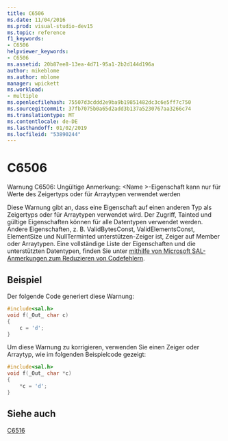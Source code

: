 ```yaml
---
title: C6506
ms.date: 11/04/2016
ms.prod: visual-studio-dev15
ms.topic: reference
f1_keywords:
- C6506
helpviewer_keywords:
- C6506
ms.assetid: 20b87ee8-13ea-4d71-95a1-2b2d144d196a
author: mikeblome
ms.author: mblome
manager: wpickett
ms.workload:
- multiple
ms.openlocfilehash: 75507d3cddd2e9ba9b19851482dc3c6e5ff7c750
ms.sourcegitcommit: 37fb7075b0a65d2add3b137a5230767aa3266c74
ms.translationtype: MT
ms.contentlocale: de-DE
ms.lasthandoff: 01/02/2019
ms.locfileid: "53890244"
---
```

# <a name="c6506"></a>C6506
Warnung C6506: Ungültige Anmerkung: \<Name >-Eigenschaft kann nur für Werte des Zeigertyps oder für Arraytypen verwendet werden

 Diese Warnung gibt an, dass eine Eigenschaft auf einen anderen Typ als Zeigertyps oder für Arraytypen verwendet wird. Der Zugriff, Tainted und gültige Eigenschaften können für alle Datentypen verwendet werden. Andere Eigenschaften, z. B. ValidBytesConst, ValidElementsConst, ElementSize und NullTerminted unterstützen-Zeiger ist, Zeiger auf Member oder Arraytypen. Eine vollständige Liste der Eigenschaften und die unterstützten Datentypen, finden Sie unter [mithilfe von Microsoft SAL-Anmerkungen zum Reduzieren von Codefehlern](using-sal-annotations-to-reduce-c-cpp-code-defects.md).

## <a name="example"></a>Beispiel
 Der folgende Code generiert diese Warnung:

```cpp
#include<sal.h>
void f(_Out_ char c)
{
    c = 'd';
}
```

 Um diese Warnung zu korrigieren, verwenden Sie einen Zeiger oder Arraytyp, wie im folgenden Beispielcode gezeigt:

```cpp
#include<sal.h>
void f(_Out_ char *c)
{
    *c = 'd';
}
```

## <a name="see-also"></a>Siehe auch
 [C6516](../code-quality/c6516.md)